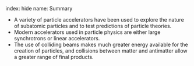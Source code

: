 index: hide
name: Summary

  * A variety of particle accelerators have been used to explore the nature of subatomic particles and to test predictions of particle theories. 
  * Modern accelerators used in particle physics are either large synchrotrons or linear accelerators. 
  * The use of colliding beams makes much greater energy available for the creation of particles, and collisions between matter and antimatter allow a greater range of final products.
